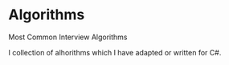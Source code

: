 # Algorithms
Most Common Interview Algorithms

I collection of alhorithms which I have adapted or written for C#.
